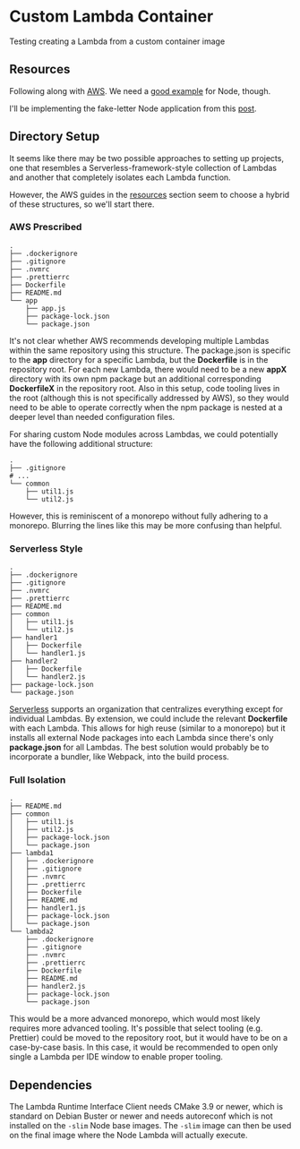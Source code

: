 # Custom Lambda Container

Testing creating a Lambda from a custom container image

## Resources

Following along with [AWS](https://docs.aws.amazon.com/lambda/latest/dg/images-create.html#images-create-from-alt). We need a [good example](https://www.npmjs.com/package/aws-lambda-ric) for Node, though.

I'll be implementing the fake-letter Node application from this [post](https://aws.amazon.com/blogs/aws/new-for-aws-lambda-container-image-support/).

## Directory Setup

It seems like there may be two possible approaches to setting up projects, one that resembles a Serverless-framework-style collection of Lambdas and another that completely isolates each Lambda function.

However, the AWS guides in the [resources](#resources) section seem to choose a hybrid of these structures, so we'll start there.

### AWS Prescribed

```shell
.
├── .dockerignore
├── .gitignore
├── .nvmrc
├── .prettierrc
├── Dockerfile
├── README.md
└── app
    ├── app.js
    ├── package-lock.json
    └── package.json
```

It's not clear whether AWS recommends developing multiple Lambdas within the same repository using this structure. The package.json is specific to the **app** directory for a specific Lambda, but the **Dockerfile** is in the repository root. For each new Lambda, there would need to be a new **appX** directory with its own npm package but an additional corresponding **DockerfileX** in the repository root. Also in this setup, code tooling lives in the root (although this is not specifically addressed by AWS), so they would need to be able to operate correctly when the npm package is nested at a deeper level than needed configuration files.

For sharing custom Node modules across Lambdas, we could potentially have the following additional structure:

```shell
.
├── .gitignore
# ...
└── common
    ├── util1.js
    └── util2.js
```

However, this is reminiscent of a monorepo without fully adhering to a monorepo. Blurring the lines like this may be more confusing than helpful.

### Serverless Style

```shell
.
├── .dockerignore
├── .gitignore
├── .nvmrc
├── .prettierrc
├── README.md
├── common
│   ├── util1.js
│   └── util2.js
├── handler1
│   ├── Dockerfile
│   └── handler1.js
├── handler2
│   ├── Dockerfile
│   └── handler2.js
├── package-lock.json
└── package.json
```

[Serverless](https://www.serverless.com/) supports an organization that centralizes everything except for individual Lambdas. By extension, we could include the relevant **Dockerfile** with each Lambda. This allows for high reuse (similar to a monorepo) but it installs all external Node packages into each Lambda since there's only **package.json** for all Lambdas. The best solution would probably be to incorporate a bundler, like Webpack, into the build process.

### Full Isolation

```shell
.
├── README.md
├── common
│   ├── util1.js
│   ├── util2.js
│   ├── package-lock.json
│   └── package.json
├── lambda1
│   ├── .dockerignore
│   ├── .gitignore
│   ├── .nvmrc
│   ├── .prettierrc
│   ├── Dockerfile
│   ├── README.md
│   ├── handler1.js
│   ├── package-lock.json
│   └── package.json
└── lambda2
    ├── .dockerignore
    ├── .gitignore
    ├── .nvmrc
    ├── .prettierrc
    ├── Dockerfile
    ├── README.md
    ├── handler2.js
    ├── package-lock.json
    └── package.json
```

This would be a more advanced monorepo, which would most likely requires more advanced tooling. It's possible that select tooling (e.g. Prettier) could be moved to the repository root, but it would have to be on a case-by-case basis. In this case, it would be recommended to open only single a Lambda per IDE window to enable proper tooling.

## Dependencies

The Lambda Runtime Interface Client needs CMake 3.9 or newer, which is standard on Debian Buster or newer and needs autoreconf which is not installed on the `-slim` Node base images. The `-slim` image can then be used on the final image where the Node Lambda will actually execute.
